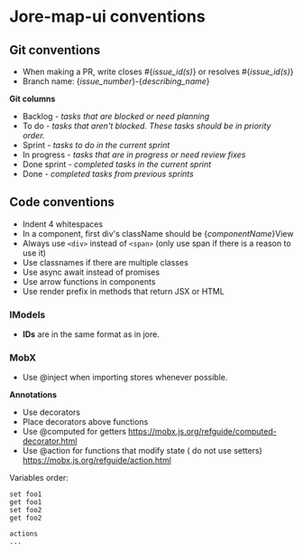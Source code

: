 # Jore-map-ui conventions

## Git conventions

* When making a PR, write closes #{*issue_id(s)*} or resolves #{*issue_id(s)*}
* Branch name: {*issue_number*}-{*describing_name*}

**Git columns**

* Backlog *- tasks that are blocked or need planning*
* To do *- tasks that aren't blocked. These tasks should be in priority order.*
* Sprint *- tasks to do in the current sprint*
* In progress *- tasks that are in progress or need review fixes*
* Done sprint *- completed tasks in the current sprint*
* Done *- completed tasks from previous sprints*

## Code conventions

* Indent 4 whitespaces
* In a component, first div's className should be {*componentName*}View
* Always use ```<div>``` instead of ```<span>``` (only use span if there is a reason to use it)
* Use classnames if there are multiple classes
* Use async await instead of promises
* Use arrow functions in components
* Use render prefix in methods that return JSX or HTML

### IModels

* **IDs** are in the same format as in jore.


### MobX

* Use @inject when importing stores whenever possible.

**Annotations**

* Use decorators
* Place decorators above functions
* Use @computed for getters https://mobx.js.org/refguide/computed-decorator.html
* Use @action for functions that modify state ( do not use setters) https://mobx.js.org/refguide/action.html


Variables order:

```
set foo1
get foo1
set foo2
get foo2

actions
...
```
